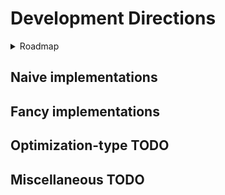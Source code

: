 # Development Directions

<details>
   <summary>Roadmap</summary>
   
## Roadmap
### Version 0.00.1 - the very beginning

[x] System instantiation for a generic method and object
[x] Generic methods, structures, and types to establish an architecture --grtting there
[x] Separated Testing module
[x] Generation of a simulation system from generic generator functions
[x] Generic simulation
[x] Profiling of a generic simulation and the MDInput?
[x] Invert generate_object and collect_objects to reduce allocations and prevent having to write messy ass logic that collates elements of object into vectors of object_collection
[x] Lewrn how to initialize objectCollections in 1 step where they are initialized  and the method of filling is dependent on the type of object, not the collection.
[x] I think maybe i should not break out the logic for generateposition from collect_objects because doing so might be annoying?
[x] Threads.@spawn velocityfill position fill ---- that's excessive, no
[x] Get rid of GenericCollector, toss it into the GenericSystem? No, it's just an initialization. But can pull the initial number of atoms from MDInput


### Version 0.00.2 - foundations

[x] From initialization of a genericObjectCollection, or the function call of a simulation, generate a pairlist of every unique pair. Hoepfully design this function to be extensible to any number of unique groupings, rather than only pairs -- yes but only with a library
[x] Vectorize unique pairs, just for shits, giggles,  and curiosity testing? --- no, julian for loops may be faster than vectorized process
[x] Refactor of GenericObjectCollection and functions to be a single array filled with typed arrays as fields, rather than an object with several attached arrays, so more continuity in data --- no, StructArrays.jl doesnt work or doesnt make sense to me
[x] Following GOC Refactor,  consider if math should be done on the arrays of GenericObjectCollection, or if the values at start should be copied to smaller arrays that contain only the details pertinent to a given calculation. For now, i think no. It shouldnt be too much of a fuss to create a memory minimal version later, one that copies and cuts out unrelevant information for the sake of parallelization
[x] Use DataFrames or another package (https://discourse.julialang.org/t/matrix-column-row-labelling/84064/3) for the purpose of assigning labels to the arrays of ObJectCollection, so that code can either call the right subfield by name or by index, rather than index alone and depending on the user to intuit the right name
[x] Get the docs working
[x] Get a commentaries/notes doc going in the docs pages. Maybe blog style
[x] Microbenchmarking of the old genericobjectvollection vs the dataframe one and whether simulate! needs to have the coords and vectors extracted out of it
[x] Implementstion of a lennard jones potential for generi. Particles
[x] In simulate!, before the step iterator, we need a section to precalculate values and initialize vectors ---- ??, they are already initialized, weirdo
[x] To gnericobjectcolelction add radius vector, potential, force
[x] NaivePairlist algorithm
[x] Modify the nested logger function by passing it each local variable that it needs to use
[x] Add a pruner to positions for ones too close at initialization
[x] Make the pruner time stable
[x] Set makie work craft into its own module so we dont ask the guthub action to precompile NaiveDynamics when it doesnt have a visualization routine
[x] Why does ci.yml exist? What does it aim to do? ~run the test package, boss
[x] Change ci.yml to avoid indicating OS interoperability
[x] Cutdown on the slop in Simulator
[x] develop independent methods for MVec  until and unless nonindexable SVec's start winning
[] improve naming for Vec3D and Stat(ic)?Vec3D
[x] NaiveLennardJones based on MVec
[x] NaiveCoulomb based on MVec
[x] Naive Logging and storage of data as a text file by snapshotting the whole struct~~
[x] change structuring, so that the object collection is not nested within misc structs
      get rid of the name pile at the start of simulate!()
      simulate takes 3 arguments, a collector, a collection, and the simSpecs, where type dispatch is based around the type of the SimSpecs, if it is a VerletVel or otherwise integrator
      add documentation to describe the arguments for simulate!(), as objectcollection will be shortened to sys, collector to clct and simulationspecification will just be spec
[x] update simulate!() and object collection so that the force is the force of the current step, so that for a logg of position and force, the listed force sum is the force that (along with velocity and other methods) that caused the particles to change positions between the previous step and the current step
[x] get rid of dumloop_product!() as it is just an unnecessary composite of larger pieces
[x] GLMakie integration and MP4 deliverable for data analysis
[x] add temperature rescaling to catch molecules that suddenly acquire an obscene velocity. Side effect: now only these super fast pairs have any velocity left over
[x] fix bugs that cause particles to exit the box
[x] fix bugs that cause unnecessary allocations in VelVer
[x] notice that a simulation records n_steps + 1 position sets, when trying using frameintervals of 10s, have to shift the value by 1



### Version 0.00.3 - towards a half formal repository
[] fix parametric types in neighborsearch, because the T and K switch positions, replace with I and F? or at least make them consistent
[] update code naming to reflect the fact that AABB's are only first generated right immediately before bvh traversal, and squash down redundant data structures if at all possible
[x] fix broken performance by tuple allocation hell, consider switching pairslist to an MVector for values overwrite or trying named tuple shenanigans?
[] fix velocity rescaling / substitute with alternative method. fix behavior of interactions and parameterization in order to prevent crazy molecular behavior
[] force LJ may not work correctly. I might have just broken it, but i am uncertain that it correctly calculates the component forces, isntead of just assigning the overall force to each dimension, or something else entirely! ----- TENTATIVELY FIXED, pairslist was messed up generating NaNs and also not doing anything
[] abstract away force computations

[x] fix broken update_pairslist


[] Improve design of the Logger to be compatible with makie
[x] Github work flow for a private uhh workspace
[x] Github based integrations of the code at start and endpoints
[] Figure out how to start getting test coverage and using formal unit testing procedures
[x] Wrap custome types in functions so that a user can call a function and assign labeled arguments (eg "duration=10"), rather than having nameless and ordered fields
[] These wrapper functions may also contain side logic for checking inputs are correct as well as the actual logic to be done on the particular system, as shown in Molly.setup
[] Output logfile with modification of the set up routine to allow the user to add in a place and a type of output, but defaulting to a generic
[x] Random generation for each component. Check that this works
[] Aqua.jl integration that only tests the local package and not every dependency
[] Consider putting in architecture to read/write data so we can test coverage with fixed values and compare changes with feature development.
[] make it so push! log only runs at every selected interval, and also make this match the frame interval for makie by having makie take the simSpec as default framerate
[] change structure definitions in MDINput to be Vec3D instead of Vector{MVector} etc etc
[] add kernel abstractions and AMDGPU and oneAPI and CUDA as formal extensions so that they are only precompiled when the script file to use this package *uses* them directly.
[] change all 2 factor ranges to a 2 length tuple
[] change vectors of structs to be structs of vectors, and add in relevant infrastructure to enable a resort of say the minboundary to change the order in the exact same way of the other elements of the simulation.


[] check the naive unique pairs function for correctness. I was kinda just throwing stuff at a wall to see if it worked
[] fix precision selection so the precision can be selected by user exactly one time and is persistent throughout.
[] Get test coverage working and automated with each commit
[] Fix position recording so that the simulation can be logged for a user specified number of runs
[] add ```simulate!()``` resolution so that the system can log the last few steps, if the last step does not trigger a logging of the chunk
[x] fix bug in simulation recorder where the chunk_index has to be updated inside the for each step loop. when placed inside the record_simulation if statement, then the value will be reset by simulate!() to it's initial definition value each step, even if the place where the value was defined as '2' sits outside of the stepper loop. this could be automagically fixed when we move to more direct function arguments rather than the equivalency pile up top.
[] fix velocity verlet to prevent velocity from depreciating for no reason. most likely, the velocity values are being overwritten by intermediates, which are based on forces. as forces tend to zero, so shall intermediates and velocities. or the force is just whacked up. not sure!
[x] use for each map!() for all instances of IntermediateVector = DataVector
[x] allow record_video() to have user input for the frame recording interval. do this by pushing every multiple of frameInterval to the positions vector
[] add additional user-fill parameters types for each force, separately from but integreted into the sim spec
[x] make these userfill parameters easy to fill in, for name awareness of each paremter
      by having a function of the same name fxn(; param, param, param, defaultparam=1)
[] wwhere user information is important, use the functions that instantiate the sim specs and collection specs. this gets rid of redundant declaration of the data precision in Collector and SimSpec, and allows structs to infer additional information based on other things the user input, like if single precision, then morton encode to 32 bits.


### Version 0.00.4 - feature extensions
[] Refine functions , ex: sigma6th and sigma12 should be calculated prior to simulation for each unique radius of objects in our objectcollection --- lord willing the compiler will do this at compile time, but i trust nothing and no one.
[] Improve the boundary_reflect!() in some way to either reduce frequency of checking (pair list), use an aligned array(s) to broadcast that checks in a single statement rather than 6 if statements, convert wall actions into a potential,something else, or all of the above. At leat make it Naive+ rather than just Naive.
[] Research how boundary conditions are set so as to avoid assessing the value of every particle to see if it exists in the box or not at each time step
[] optimize naive implementations so that they dont endlessly allocate temporary values and obtain pre-allocated overwrite spaces prior to entering the for-each-step loop
[] maybe even create a few fancy implementations or Naive+ Naive++ 
[] integrate tree based neighbor finding
[] modify the makie extension with the advice posted on their documentation https://docs.makie.org/stable/explanations/recipes#Full-recipes-with-the-@recipe-macro
[] fix makie extension so that I don't have to load in GLMakie and all of it's dependencies every single time.
[] fix up collection.current step and how it is updated inside of simulate!(). it is silly to have to allocate a vector filled with the same data point for each particle at every step. But also, is it really a big deal?
[] organize helpGwen.md
[] test out and redevelop struct of arrays of arrays for the Log of ObjectCollections and get a write up on how it's going. it went poorly last time and I am not certain why and I would have to manually search the diary to see if I wrote anything. and maybe i wrote nothign
[] integrate the julian testing packages as part of a refactor to make naming consistent but also make it easier. for instance, I keep mispelling simLog as simlog when simlog works absolutely fine and syslog might make more sense. or just log.
[] fix documentation syntax so that documenter.jl transforms the markdown correctly
[] extend zero() so that it works correctly for a Vec3D and we simpl.ify the zeroing of forces before new calculations
[] think about how pairwise forces codes have common-boilerplate, can this be abstracted away?
[] spread package into more files, reduce code weight on each file (.5 instead?)
[] modify LJ potential of random run to have a sigma and epsilon for each particle
[] user requestable plots with generic generation method - so we can track the position of particle i throughout a sim, or the mean velocity for a specific duration range and assume these are pictures generated in the local directory as the file that created them
[] Logging of velocity and position (and any other dynamic property) at a selectable interval
[] in functions, select whether a CPU, multiCPU, or GPU is to be the analytical device. see how they do this in Molly, as using keyword arguments in function defintions and having different default values cannot be selected for. multiple dispatch only works on types, not on specific fxn inputs.

### Version 0.00.5

[] Momentum calculations for particles of a selectable and variable radius radius so they bounce against each other for Newtonian-based simulation
[] Makie rendering / Refactor Makie extension to depict the variable radii of the particles
[] Measure energy conservation, explore how it evolves
[] Analyze how to improve the oneloop simulation, write-up in devdiary, investigate why allocation crazy
[] By lazyarrays?
[] By ArrayFire, non julian kernel abstraction library?
[] By replacing GenericObjColl with a vector of Tuples that contain alll of the information? Maintain broadcasting functionality by a vector of tuples of numbers, M/SVectors of numbers, and strings
Version
[x] Should the component forces LJ, Coulomb etc. be dumped at the very end of each step, given that they are completely recomputed in the next step based on the old situation, rather than additive? -- dumped prior to recalculation
[] why do particles tend to have velocity almost mostly in the z-direction?
[] parameterization processing / case study report for relative box size, particle interaction radii and magnitude, temperature, temporal resolution ?
[] allow user specification of what properties are to be logged


### Version 0.01

[x] Changename from NaiveMD to NaiveDynamics
[] System initialization from an input file, from a hand constructed input
[] Definition of a simple particle
[x] Velocity verlet-based calcuation of stepwise forces, velocities, and positions
[x] Modeling of spheroids with a lennard jones potential
[] Particle in a well simulation where the box does something based on the particles being equal or less than a constant distance too close to the wall
[] Render spheres bouncing against each other in a prism

### Version 0.02

[] Naive construction of required and assumed unit definitions or importation of unitful.jl for Atom and AtomCollection
[]

</details>

## Naive implementations

## Fancy implementations

## Optimization-type TODO

## Miscellaneous TODO
